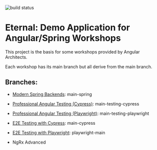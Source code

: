 ![build status](https://github.com/rainerhahnekamp/eternal/actions/workflows/build.yml/badge.svg)

# Eternal: Demo Application for Angular/Spring Workshops

This project is the basis for some workshops provided by Angular Architects.

Each workshop has its main branch but all derive from the main branch.

## Branches:

- [Modern Spring Backends](https://www.angulararchitects.io/en/training/modern-spring-backends-for-angular/): main-spring

- [Professional Angular Testing (Cypress)](https://www.angulararchitects.io/en/training/professional-angular-testing/): main-testing-cypress
- [Professional Angular Testing (Playwright)](https://www.angulararchitects.io/en/training/professional-angular-testing-playwright-edition/): main-testing-playwright
- [E2E Testing with Cypress](https://www.angulararchitects.io/en/training/cypress-workshop/): main-cypress
- [E2E Testing with Playwright](https://www.angulararchitects.io/en/training/playwright-workshop/): playwright-main
- NgRx Advanced
